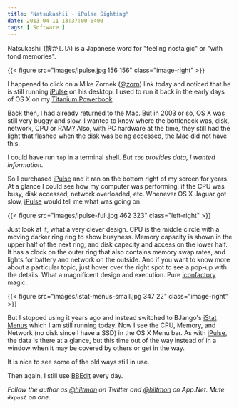 ```yaml
---
title: "Natsukashii - iPulse Sighting"
date: 2013-04-11 13:37:00-0400
tags: [ Software ]
---
```


 <span class="light">Natsukashii (懐かしい) is a Japanese word for "feeling nostalgic" or "with fond memories".</span>
 
{{< figure src="images/ipulse.jpg 156 156" class="image-right" >}}

I happened to click on a Mike Zornek ([@zorn](https://twitter.com/zorn)) link today and noticed that he is still running [iPulse](http://iconfactory.com/software/ipulse) on his desktop. I used to run it back in the early days of OS X on my [Titanium Powerbook](https://hiltmon.com/blog/2012/12/31/1ghz-titanium-powerbook/).

Back then, I had already returned to the Mac. But in 2003 or so, OS X was still very buggy and slow. I wanted to know where the bottleneck was, disk, network, CPU or RAM? Also, with PC hardware at the time, they still had the light that flashed when the disk was being accessed, the Mac did not have this.

I could have run `top` in a terminal shell. *But `top` provides data, I wanted information.*

So I purchased [iPulse](http://iconfactory.com/software/ipulse) and it ran on the bottom right of my screen for years. At a glance I could see how my computer was performing, if the CPU was busy, disk accessed, network overloaded, etc. Whenever OS X Jaguar got slow, [iPulse](http://iconfactory.com/software/ipulse) would tell me what was going on.

{{< figure src="images/ipulse-full.jpg 462 323" class="left-right" >}}

Just look at it, what a very clever design. CPU is the middle circle with a moving darker ring ring to show busyness. Memory capacity is shown in the upper half of the next ring, and disk capacity and access on the lower half. It has a clock on the outer ring that also contains memory swap rates, and lights for battery and network on the outside. And if you want to know more about a particular topic, just hover over the right spot to see a pop-up with the details. What a magnificent design and execution. Pure [iconfactory](http://iconfactory.com/home) magic.

{{< figure src="images/istat-menus-small.jpg 347 22" class="image-right" >}}

But I stopped using it years ago and instead switched to BJango's [iStat Menus](http://bjango.com/mac/istatmenus/) which I am still running today. Now I see the CPU, Memory, and Network (no disk since I have a SSD) in the OS X Menu bar. As with [iPulse](http://iconfactory.com/software/ipulse), the data is there at a glance, but this time out of the way instead of in a window when it may be covered by others or get in the way.

It is nice to see some of the old ways still in use.

Then again, I still use [BBEdit](https://itunes.apple.com/us/app/bbedit/id404009241?mt=12&uo=4&at=10l894) every day.

*Follow the author as [@hiltmon](https://twitter.com/hiltmon) on Twitter and [@hiltmon](http://alpha.app.net/hiltmon) on App.Net. Mute `#xpost` on one.*
